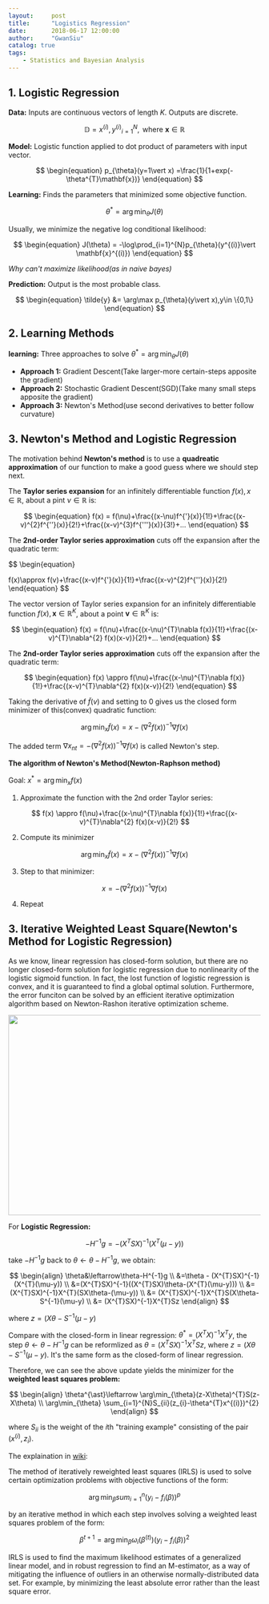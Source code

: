 ```yaml
---
layout:     post
title:      "Logistics Regression"
date:       2018-06-17 12:00:00
author:     "GwanSiu"
catalog: true
tags:
    - Statistics and Bayesian Analysis
---
```


## 1. Logistic Regression

**Data:** Inputs are continuous vectors of length $K$. Outputs are discrete.

$$
\begin{equation}
\mathbb{D}={x^{(i)},y^{(i)}}_{i=1}^{N}, \text{ where } \mathbf{x}\in\mathbb{R}
\end{equation}
$$

**Model:** Logistic function applied to dot product of parameters with input vector.

$$
\begin{equation}
p_{\theta}(y=1\vert x) =\frac{1}{1+exp(-\theta^{T}\mathbf{x})}
\end{equation}
$$

**Learning:** Finds the parameters that minimized some objective function.

$$
\begin{equation}
\theta^{\ast}=\arg\min_{\theta}J(\theta)
\end{equation}
$$

Usually, we minimize the negative log conditional likelihood:

$$
\begin{equation}
J(\theta) = -\log\prod_{i=1}^{N}p_{\theta}(y^{(i)}\vert \mathbf{x}^{(i)})
\end{equation}
$$

*Why can't maximize likelihood(as in naive bayes)*


**Prediction:** Output is the most probable class.

$$
\begin{equation}
\tilde{y} &= \arg\max p_{\theta}(y\vert x),y\in \{0,1\}
\end{equation}
$$

## 2. Learning Methods

**learning:** Three approaches to solve $\theta^{\ast}=\arg\min_{\theta}J(\theta)$

- **Approach 1:** Gradient Descent(Take larger-more certain-steps apposite the gradient)
- **Approach 2:** Stochastic Gradient Descent(SGD)(Take many small steps apposite the gradient)
- **Approach 3:** Newton's Method(use second derivatives to better follow curvature)

## 3. Newton's Method and Logistic Regression

The motivation behind **Newton's method** is to use a **quadreatic approximation** of our function to make a good guess where we should step next.

The **Taylor series expansion** for an infinitely differentiable function $f(x),x\in\mathbb{R},$ about a pint $\nu\in\mathbb{R}$ is:

$$
\begin{equation}
f(x) = f(\nu)+\frac{(x-\nu)f^{'}(x)}{1!}+\frac{(x-v)^{2}f^{''}(x)}{2!}+\frac{(x-v)^{3}f^{'''}(x)}{3!}+...
\end{equation}
$$


The **2nd-order Taylor series approximation** cuts off the expansion after the quadratic term:

$$
\begin{equation}

f(x)\approx f(v)+\frac{(x-v)f^{'}(x)}{1!}+\frac{(x-v)^{2}f^{''}(x)}{2!}
\end{equation}
$$

The vector version of Taylor series expansion for an infinitely differentiable function $f(x),\mathbf{x}\in \mathbb{R}^{K}$, about a point $\mathbf{v}\in\mathbb{R}^{K}$ is:

$$
\begin{equation}
f(x) = f(\nu)+\frac{(x-\nu)^{T}\nabla f(x)}{1!}+\frac{(x-v)^{T}\nabla^{2} f(x)(x-v)}{2!}+...
\end{equation}
$$

The **2nd-order Taylor series approximation** cuts off the expansion after the quadratic term:

$$
\begin{equation}
f(x) \appro f(\nu)+\frac{(x-\nu)^{T}\nabla f(x)}{1!}+\frac{(x-v)^{T}\nabla^{2} f(x)(x-v)}{2!}
\end{equation}
$$

Taking the derivative of $\tilde{f}(v)$ and setting to 0 gives us the closed form minimizer of this(convex) quadratic function:

$$
\arg\min_{x}\tilde{f}(x)=x-(\nabla^{2}f(x))^{-1}\nabla f(x)
$$

The added term $\nabla x_{nt}=-(\nabla^{2}f(x))^{-1}\nabla f(x)$ is called Newton's step.

**The algorithm of Newton's Method(Newton-Raphson method)**

Goal: $x^{\ast}=\arg\min_{x}f(x)$

1. Approximate the function with the 2nd order Taylor series:

$$
f(x) \appro f(\nu)+\frac{(x-\nu)^{T}\nabla f(x)}{1!}+\frac{(x-v)^{T}\nabla^{2} f(x)(x-v)}{2!}
$$

2. Compute its minimizer

$$
\arg\min_{x}\tilde{f}(x)=x-(\nabla^{2}f(x))^{-1}\nabla f(x)
$$

3. Step to that minimizer:

$$x = -(\nabla^{2}f(x))^{-1}\nabla f(x)$$

4. Repeat

## 3. Iterative Weighted Least Square(Newton's Method for Logistic Regression)

As we know, linear regression has closed-form solution, but there are no longer closed-form solution for logistic regression due to nonlinearity of the logistic sigmoid function. In fact, the lost function of logistic regression is convex, and it is guaranteed to find a global optimal solution. Furthermore, the error funciton can be solved by an efficient iterative optimization algorithm based on Newton-Rashon iterative optimization scheme.


<img src="hhttps://raw.githubusercontent.com/Gwan-Siu/BlogCode/master/other/196E58C3-B424-4977-806C-DFE0E6E8905E.png" width = "600" height = "400"/>


For **Logistic Regression:**

$$
\begin{equation}
-H^{-1}g = -(X^{T}SX)^{-1}(X^{T}(\mu-y))
\end{equation}
$$

take $-H^{-1}g$ back to $\theta\leftarrow \theta - H^{-1}g$, we obtain:

$$
\begin{align}
\theta&\leftarrow\theta-H^{-1}g \\
&=\theta - (X^{T}SX)^{-1}(X^{T}(\mu-y)) \\
&=(X^{T}SX)^{-1}((X^{T}SX)\theta-(X^{T}(\mu-y))) \\
&= (X^{T}SX)^{-1}X^{T}(SX\theta-(\mu-y)) \\
&= (X^{T}SX)^{-1}X^{T}S(X\theta-S^{-1}(\mu-y) \\ 
&= (X^{T}SX)^{-1}X^{T}Sz
\end{align}
$$

where $z=(X\theta-S^{-1}(\mu-y)$

Compare with the closed-form in linear regression: $\theta^{\ast}=(X^{T}X)^{-1}X^{T}y$, the step $\theta\leftarrow \theta-H^{-1}g$ can be reformlized as $\theta=(X^{T}SX)^{-1}X^{T}Sz$, where $z=(X\theta-S^{-1}(\mu-y)$. It's the same form as the closed-form of linear regression.

Therefore, we can see the above update yields the minimizer for the **weighted least squares problem:**

$$
\begin{align}
\theta^{\ast}\leftarrow \arg\min_{\theta}(z-X\theta)^{T}S(z-X\theta) \\
\arg\min_{\theta} \sum_{i=1}^{N}S_{ii}(z_{i}-\theta^{T}x^{(i)})^{2}
\end{align}
$$

where $S_{ii}$ is the weight of the $i\text{th}$ "training example" consisting of the pair $(x^{(i)},z_{i})$.

The explaination in [wiki](https://en.wikipedia.org/wiki/Iteratively_reweighted_least_squares):

The method of iteratively reweighted least squares (IRLS) is used to solve certain optimization problems with objective functions of the form:

$$
\begin{equation}
\arg\min_{\beta}sum_{i=1}^{n}(y_{i}-f_{i}(\beta))^{p}
\end{equation}
$$

by an iterative method in which each step involves solving a weighted least squares problem of the form:

$$
\begin{equation}
\beta^{t+1} = \arg\min_{\beta}\omega_{i}(\beta^{(t)})(y_{i}-f_{i}(\beta))^{2}
\end{equation}
$$

IRLS is used to find the maximum likelihood estimates of a generalized linear model, and in robust regression to find an M-estimator, as a way of mitigating the influence of outliers in an otherwise normally-distributed data set. For example, by minimizing the least absolute error rather than the least square error.